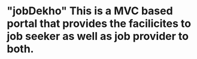 # "jobDekho" This is a MVC based portal that provides the facilicites to job seeker as well as job provider to both.
